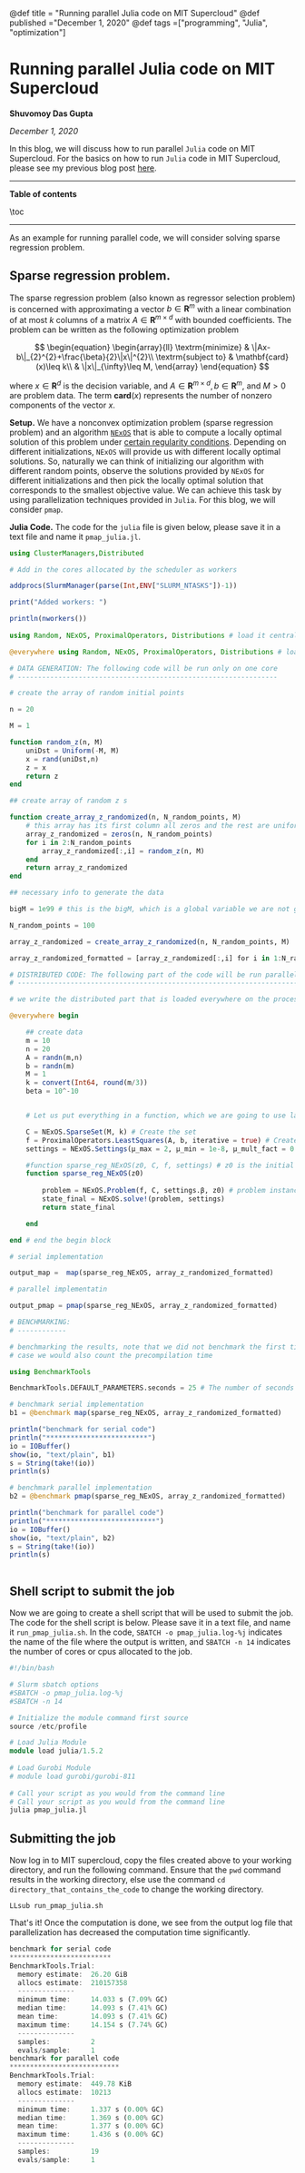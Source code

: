 @def title = "Running parallel Julia code on MIT Supercloud"
@def published ="December 1, 2020"
@def tags =["programming", "Julia", "optimization"]

# Running parallel Julia code on MIT Supercloud
**Shuvomoy Das Gupta**

*December 1, 2020*



In this blog, we will discuss how to run  parallel `Julia` code on MIT Supercloud. For the basics on how to run `Julia` code in MIT Supercloud, please see my previous blog post [here](https://shuvomoy.github.io/blog/programming/2020/01/24/Running-Julia-code-on-MIT-supercloud.html). 

---

**Table of contents**

\toc

---

As an example for running parallel code, we will consider solving sparse regression problem. 

## Sparse regression problem. 
The sparse regression problem (also known as regressor selection problem) is concerned with approximating a vector $b\in\mathbf{R}^{m}$ with a linear combination of at most $k$ columns of a matrix $A\in\mathbf{R}^{m\times d}$ with bounded coefficients. The problem can be written as the following optimization problem


$$
\begin{equation}
\begin{array}{ll}
\textrm{minimize} & \|Ax-b\|_{2}^{2}+\frac{\beta}{2}\|x\|^{2}\\
\textrm{subject to} & \mathbf{card}(x)\leq k\\
 & \|x\|_{\infty}\leq M,
\end{array}
\end{equation}
$$



where $x\in\mathbf{R}^{d}$ is the decision variable, and $A\in\mathbf{R}^{m\times d},b\in\mathbf{R}^{m},$ and $M>0$ are problem data. The term $\mathbf{card}(x)$ represents the number of nonzero components of the vector $x$.

**Setup.** We have a nonconvex optimization problem (sparse regression problem) and an algorithm [`NExOS`](https://github.com/Shuvomoy/NExOS.jl) that is able to compute a locally optimal solution of this problem under [certain regularity conditions](https://arxiv.org/pdf/2011.04552.pdf). Depending on different initializations, `NExOS` will provide us with different locally optimal solutions. So, naturally we can think of initializing our algorithm with different random points, observe the solutions provided by `NExOS` for different initializations and then pick the locally optimal solution that corresponds to the smallest objective value. We can achieve this task by using parallelization techniques provided in `Julia`. For this blog, we will consider `pmap`.

**Julia Code.** The code for the `julia` file is given below, please save it in a text file and name it `pmap_julia.jl`.

```julia 
using ClusterManagers,Distributed

# Add in the cores allocated by the scheduler as workers

addprocs(SlurmManager(parse(Int,ENV["SLURM_NTASKS"])-1))

print("Added workers: ")

println(nworkers())
    
using Random, NExOS, ProximalOperators, Distributions # load it centrally

@everywhere using Random, NExOS, ProximalOperators, Distributions # load it on each process

# DATA GENERATION: The following code will be run only on one core
# ----------------------------------------------------------------

# create the array of random initial points

n = 20

M = 1

function random_z(n, M)
    uniDst = Uniform(-M, M)
    x = rand(uniDst,n)
    z = x
    return z
end

## create array of random z s

function create_array_z_randomized(n, N_random_points, M)
    # this array has its first column all zeros and the rest are uniformly distrubted over [-M,M]
    array_z_randomized = zeros(n, N_random_points)
    for i in 2:N_random_points
        array_z_randomized[:,i] = random_z(n, M)
    end
    return array_z_randomized
end

## necessary info to generate the data

bigM = 1e99 # this is the bigM, which is a global variable we are not gonna change

N_random_points = 100

array_z_randomized = create_array_z_randomized(n, N_random_points, M)

array_z_randomized_formatted = [array_z_randomized[:,i] for i in 1:N_random_points]

# DISTRIBUTED CODE: The following part of the code will be run parallely on different cores
# -----------------------------------------------------------------------------------------

# we write the distributed part that is loaded everywhere on the processes we created

@everywhere begin

    ## create data
    m = 10
    n = 20
    A = randn(m,n)
    b = randn(m)
    M = 1
    k = convert(Int64, round(m/3))
    beta = 10^-10


    # Let us put everything in a function, which we are going to use later for parallel implementation.

    C = NExOS.SparseSet(M, k) # Create the set
    f = ProximalOperators.LeastSquares(A, b, iterative = true) # Create the function
    settings = NExOS.Settings(μ_max = 2, μ_min = 1e-8, μ_mult_fact = 0.5, verbose = false, freq = 250, γ_updt_rule = :adaptive, β = beta) # settings

    #function sparse_reg_NExOS(z0, C, f, settings) # z0 is the initial point
    function sparse_reg_NExOS(z0)
        
        problem = NExOS.Problem(f, C, settings.β, z0) # problem instance
        state_final = NExOS.solve!(problem, settings)
        return state_final

    end

end # end the begin block

# serial implementation

output_map =  map(sparse_reg_NExOS, array_z_randomized_formatted)

# parallel implementatin

output_pmap = pmap(sparse_reg_NExOS, array_z_randomized_formatted)

# BENCHMARKING:
# ------------

# benchmarking the results, note that we did not benchmark the first time, because in that 
# case we would also count the precompilation time

using BenchmarkTools 

BenchmarkTools.DEFAULT_PARAMETERS.seconds = 25 # The number of seconds budgeted for the benchmarking process. The trial will terminate if this time is exceeded (regardless of samples), but at least one sample will always be taken.

# benchmark serial implementation
b1 = @benchmark map(sparse_reg_NExOS, array_z_randomized_formatted)

println("benchmark for serial code")
println("*************************")
io = IOBuffer()
show(io, "text/plain", b1)
s = String(take!(io))
println(s)

# benchmark parallel implementation
b2 = @benchmark pmap(sparse_reg_NExOS, array_z_randomized_formatted)

println("benchmark for parallel code")
println("***************************")
io = IOBuffer()
show(io, "text/plain", b2)
s = String(take!(io))
println(s)



```

## Shell script to submit the job

Now we are going to create a shell script that will be used to submit the job. The code for the shell script is below. Please save it in a text file, and name it `run_pmap_julia.sh`. In the code, `SBATCH -o pmap_julia.log-%j` indicates the name of the file where the output is written, and `SBATCH -n 14` indicates the number of cores or cpus allocated to the job. 

```julia 
#!/bin/bash

# Slurm sbatch options
#SBATCH -o pmap_julia.log-%j
#SBATCH -n 14

# Initialize the module command first source
source /etc/profile

# Load Julia Module
module load julia/1.5.2
 
# Load Gurobi Module
# module load gurobi/gurobi-811            
 
# Call your script as you would from the command line
# Call your script as you would from the command line
julia pmap_julia.jl
```

## Submitting the job

Now log in to MIT supercloud, copy the files created above to your working directory, and run the following command. Ensure that the `pwd` command results in the working directory, else use the command `cd directory_that_contains_the_code` to change the working directory.

```
LLsub run_pmap_julia.sh
```

That's it! Once the computation is done, we see from the output log file that parallelization has decreased the computation time significantly. 

```julia 
benchmark for serial code
*************************
BenchmarkTools.Trial: 
  memory estimate:  26.20 GiB
  allocs estimate:  210157358
  --------------
  minimum time:     14.033 s (7.09% GC)
  median time:      14.093 s (7.41% GC)
  mean time:        14.093 s (7.41% GC)
  maximum time:     14.154 s (7.74% GC)
  --------------
  samples:          2
  evals/sample:     1
benchmark for parallel code
***************************
BenchmarkTools.Trial: 
  memory estimate:  449.78 KiB
  allocs estimate:  10213
  --------------
  minimum time:     1.337 s (0.00% GC)
  median time:      1.369 s (0.00% GC)
  mean time:        1.377 s (0.00% GC)
  maximum time:     1.436 s (0.00% GC)
  --------------
  samples:          19
  evals/sample:     1

```

 

 